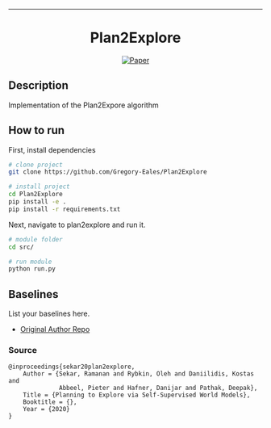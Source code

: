---   
<div align="center">    
 
# Plan2Explore    

[![Paper](https://img.shields.io/badge/Paper-arXiv%3A2005.05960-red.svg)](https://arxiv.org/pdf/2005.05960.pdf)


</div>
 
## Description   
Implementation of the Plan2Expore algorithm

## How to run   
First, install dependencies   
```bash
# clone project   
git clone https://github.com/Gregory-Eales/Plan2Explore  

# install project   
cd Plan2Explore 
pip install -e .   
pip install -r requirements.txt
 ```   
 Next, navigate to plan2explore and run it.   
 ```bash
# module folder
cd src/    

# run module
python run.py    
```

## Baselines    
List your baselines here.   
- [Original Author Repo](https://github.com/ramanans1/plan2explore) 

### Source  
```
@inproceedings{sekar20plan2explore,
    Author = {Sekar, Ramanan and Rybkin, Oleh and Daniilidis, Kostas and
              Abbeel, Pieter and Hafner, Danijar and Pathak, Deepak},
    Title = {Planning to Explore via Self-Supervised World Models},
    Booktitle = {},
    Year = {2020}
}
```   

